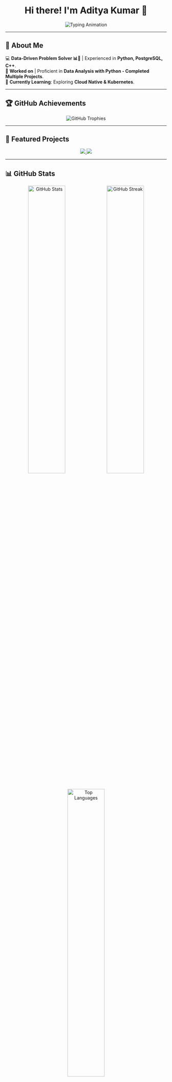 <h1 align="center">Hi there! I'm Aditya Kumar 🚀</h1>

<p align="center">
  <img src="https://readme-typing-svg.herokuapp.com?font=Fira+Code&pause=1000&color=F75C7E&width=435&lines=UX+Designer+%7C+Web+Developer+%7C+Tech+Enthusiast;Passionate+about+Design+%26+Technology" alt="Typing Animation" />
</p>

---

## 🚀 About Me  
💻 **Data-Driven Problem Solver 📊🤖** | Experienced in **Python, PostgreSQL, C++**.  
🎨 **Worked on** | Proficient in **Data Analysis with Python - Completed Multiple Projects**.  
🌱 **Currently Learning**: Exploring **Cloud Native & Kubernetes**.  

---

## 🏆 GitHub Achievements  
<p align="center">
  <img src="https://github-profile-trophy.vercel.app/?username=noogler-aditya&theme=radical&no-frame=true&column=6&margin-w=10&margin-h=10&animation=true" alt="GitHub Trophies" />
</p>

---

## 📌 Featured Projects  
<p align="center">
  <a href="https://github.com/noogler-aditya/sea_level_predictorr">
    <img src="https://github-readme-stats.vercel.app/api/pin/?username=noogler-aditya&repo=sea_level_predictorr&theme=radical" />
  </a>
  <a href="https://github.com/noogler-aditya/your-other-repo">
    <img src="https://github-readme-stats.vercel.app/api/pin/?username=noogler-aditya&repo=your-other-repo&theme=radical" />
  </a>
</p>

---

## 📊 GitHub Stats  
<p align="center">
  <img src="https://github-readme-stats.vercel.app/api?username=noogler-aditya&show_icons=true&theme=radical&count_private=true&include_all_commits=true&custom_title=Aditya's%20GitHub%20Stats" alt="GitHub Stats" width="48%" />
  <img src="https://github-readme-streak-stats.herokuapp.com/?user=noogler-aditya&theme=radical&fire=F75C7E" alt="GitHub Streak" width="48%" />
</p>

<p align="center">
  <img src="https://github-readme-stats.vercel.app/api/top-langs/?username=noogler-aditya&layout=compact&theme=radical&langs_count=6" alt="Top Languages" width="48%" />
</p>

### 🔢 **Total Lines of Code Written**
<p align="center">
  <img src="https://komarev.com/ghpvc/?username=noogler-aditya&label=Total%20Lines%20of%20Code&color=red&style=flat-square" alt="Total Lines of Code Counter" />
</p>

---

## 📫 Connect with Me  
📧 **Email**: [adityanoogler01@gmail.com](mailto:adityanoogler01@gmail.com)  
🔗 **LinkedIn**: [linkedin.com/in/aditya-kumar-a03237243](#)  
🚀 **GitHub**: [github.com/noogler-aditya](#)  

---

### ⭐ _"Striving for simplicity in design and elegance in code!"_  
